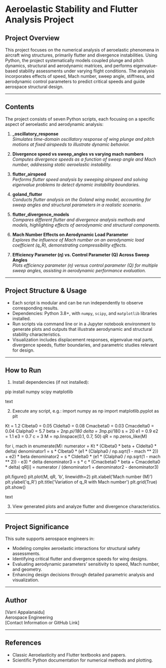 # Aeroelastic Stability and Flutter Analysis Project

## Project Overview

This project focuses on the numerical analysis of aeroelastic phenomena in aircraft wing structures, primarily flutter and divergence instabilities. Using Python, the project systematically models coupled plunge and pitch dynamics, structural and aerodynamic matrices, and performs eigenvalue-based stability assessments under varying flight conditions. The analysis incorporates effects of speed, Mach number, sweep angle, stiffness, and aerodynamic control parameters to predict critical speeds and guide aerospace structural design.

---

## Contents

The project consists of seven Python scripts, each focusing on a specific aspect of aeroelastic and aerodynamic analysis:

1. **_oscillatory_response**  
   *Simulates time-domain oscillatory response of wing plunge and pitch motions at fixed airspeeds to illustrate dynamic behavior.*

2. **Divergence speed vs sweep_angles vs varying mach numbers**  
   *Computes divergence speeds as a function of sweep angle and Mach number, addressing static aeroelastic instability.*

3. **flutter_airspeed**  
   *Performs flutter speed analysis by sweeping airspeed and solving eigenvalue problems to detect dynamic instability boundaries.*

4. **goland_flutter**  
   *Conducts flutter analysis on the Goland wing model, accounting for sweep angles and structural parameters in a realistic scenario.*

5. **flutter_divergence_models**  
   *Compares different flutter and divergence analysis methods and models, highlighting effects of aerodynamic and structural components.*

6. **Mach Number Effects on Aerodynamic Load Parameter**  
   *Explores the influence of Mach number on an aerodynamic load coefficient (q_R), demonstrating compressibility effects.*

7. **Efficiency Parameter (η) vs. Control Parameter (Q) Across Sweep Angles**  
   *Plots efficiency parameter (η) versus control parameter (Q) for multiple sweep angles, assisting in aerodynamic performance evaluation.*

---

## Project Structure & Usage

- Each script is modular and can be run independently to observe corresponding results.
- Dependencies: Python 3.8+, with `numpy`, `scipy`, and `matplotlib` libraries installed.
- Run scripts via command line or in a Jupyter notebook environment to generate plots and outputs that illustrate aerodynamic and structural stability characteristics.
- Visualization includes displacement responses, eigenvalue real parts, divergence speeds, flutter boundaries, and parametric studies relevant for design.

---

## How to Run

1. Install dependencies (if not installed):

pip install numpy scipy matplotlib

text

2. Execute any script, e.g.:
import numpy as np
import matplotlib.pyplot as plt

Kt = 1.2
Clbeta0 = 0.05
Cldelta0 = 0.08
Cmacbeta0 = 0.03
Cmacdelta0 = 0.04
Clalpha0 = 5.7
beta = 2*np.pi/180
delta = 3*np.pi/180
s = 20
e1 = 0.9
e2 = 1.1
e3 = 0.7
c = 3
M = np.linspace(0.1, 0.7, 50)
qR = np.zeros_like(M)

for i, mach in enumerate(M):
    numerator = Kt * (Clbeta0 * beta + Cldelta0 * delta)
    denominator1 = s * Clbeta0 * (e1 * (Clalpha0 / np.sqrt(1 - mach ** 2)) + e2) * beta
    denominator2 = s * Cldelta0 * (e1 * (Clalpha0 / np.sqrt(1 - mach ** 2)) - e3) * delta
    denominator3 = s * c * (Cmacbeta0 * beta + Cmacdelta0 * delta)
    qR[i] = numerator / (denominator1 + denominator2 - denominator3)

plt.figure()
plt.plot(M, qR, 'b', linewidth=2)
plt.xlabel('Mach number (M)')
plt.ylabel('q_R')
plt.title('Variation of q_R with Mach number')
plt.grid(True)
plt.show()
   



text

3. View generated plots and analyze flutter and divergence characteristics.

---

## Project Significance

This suite supports aerospace engineers in:

- Modeling complex aeroelastic interactions for structural safety assessments.
- Identifying critical flutter and divergence speeds for wing designs.
- Evaluating aerodynamic parameters’ sensitivity to speed, Mach number, and geometry.
- Enhancing design decisions through detailed parametric analysis and visualization.

---

## Author

[Varri Appalanaidu]  
Aerospace Engineering  
[Contact Information or GitHub Link]

---

## References

- Classic Aeroelasticity and Flutter textbooks and papers.
- Scientific Python documentation for numerical methods and plotting.
